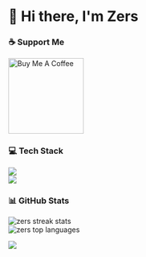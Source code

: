 # 👋 Hi there, I'm Zers

### ☕ Support Me
<a href="https://www.buymeacoffee.com/zers" target="_blank">
  <img src="https://cdn.buymeacoffee.com/buttons/v2/default-yellow.png" width="150" alt="Buy Me A Coffee"/>
</a>

### 💻 Tech Stack
<img src="https://skillicons.dev/icons?i=html,css,js,ts,react,nextjs,redux,tailwind,nodejs" /><br/>
<img src="https://skillicons.dev/icons?i=php,python,mongodb,mysql,docker,linux,bash,git,photoshop" />

### 📊 GitHub Stats
<img src="https://github-readme-streak-stats.herokuapp.com/?user=zersjs&theme=radical" alt="zers streak stats" /><br/>
<img src="https://github-readme-stats.vercel.app/api/top-langs/?username=zersjs&layout=compact&theme=radical" alt="zers top languages" />

<img src="https://capsule-render.vercel.app/api?type=waving&color=gradient&height=120&section=footer"/>
